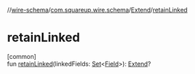 //[wire-schema](../../../index.md)/[com.squareup.wire.schema](../index.md)/[Extend](index.md)/[retainLinked](retain-linked.md)

# retainLinked

[common]\
fun [retainLinked](retain-linked.md)(linkedFields: [Set](https://kotlinlang.org/api/latest/jvm/stdlib/kotlin.collections/-set/index.html)&lt;[Field](../-field/index.md)&gt;): [Extend](index.md)?
